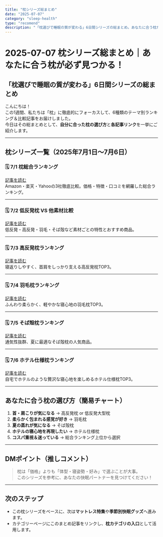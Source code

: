 ```yaml
---
title: "枕シリーズ総まとめ"
date: "2025-07-07"
category: "sleep-health"
type: "recomend"
description: "「枕選びで睡眠の質が変わる」6日間シリーズの総まとめ。あなたに合う枕が必ず見つかる！"
---
```


# 2025-07-07 枕シリーズ総まとめ｜あなたに合う枕が必ず見つかる！

## 「枕選びで睡眠の質が変わる」6日間シリーズの総まとめ

こんにちは！  
この1週間、私たちは「枕」に徹底的にフォーカスして、6種類のテーマ別ランキング＆比較記事をお届けしました。  
今日はその総まとめとして、**自分に合った枕の選び方**と**各記事リンク**を一挙にご紹介します。

---

## 枕シリーズ一覧（2025年7月1日〜7月6日）

### 🗓 7/1 枕総合ランキング
[記事を読む](../articles/2025-07-01-makura-ranking.md)  
Amazon・楽天・Yahooの3社徹底比較。価格・特徴・口コミを網羅した総合ランキング。

---

### 🗓 7/2 低反発枕 VS 他素材比較
[記事を読む](../articles/2025-07-02-teihannpatsu-vs-others.md)  
低反発・高反発・羽毛・そば殻など素材ごとの特性とおすすめ商品。

---

### 🗓 7/3 高反発枕ランキング
[記事を読む](../articles/2025-07-03-kouhanpatsu-ranking.md)  
寝返りしやすく、首肩をしっかり支える高反発枕TOP3。

---

### 🗓 7/4 羽毛枕ランキング
[記事を読む](../articles/2025-07-04-umou-makura-ranking.md)  
ふんわり柔らかく、軽やかな寝心地の羽毛枕TOP3。

---

### 🗓 7/5 そば殻枕ランキング
[記事を読む](../articles/2025-07-05-sobagara-makura-ranking.md)  
通気性抜群、夏に最適なそば殻枕の人気商品。

---

### 🗓 7/6 ホテル仕様枕ランキング
[記事を読む](../articles/2025-07-06-hotel-makura-ranking.md)  
自宅でホテルのような贅沢な寝心地を楽しめるホテル仕様枕TOP3。

---

## あなたに合う枕の選び方（簡易チャート）

1. **首・肩こりが気になる** → 高反発枕 or 低反発大型枕
2. **柔らかく包まれる感覚が好き** → 羽毛枕
3. **夏の蒸れが気になる** → そば殻枕
4. **ホテルの寝心地を再現したい** → ホテル仕様枕
5. **コスパ重視＆迷っている** → 総合ランキング上位から選択

---

## DMポイント（推しコメント）
> 枕は「価格」よりも「体型・寝姿勢・好み」で選ぶことが大事。  
> このシリーズを参考に、あなたの快眠パートナーを見つけてください！

---

## 次のステップ
- この枕シリーズをベースに、次は**マットレス特集**や**季節別快眠グッズ**へ進みます。
- カテゴリーページにこのまとめ記事をリンクし、**枕カテゴリの入口**として活用します。
